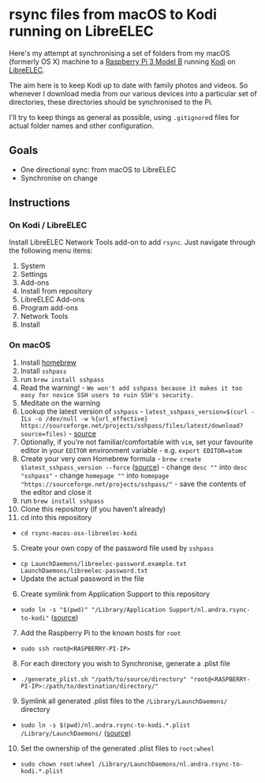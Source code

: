 rsync files from macOS to Kodi running on LibreELEC
===================================================

Here's my attempt at synchronising a set of folders from my macOS (formerly OS X)
machine to a [Raspberry Pi 3 Model B](https://www.raspberrypi.org/products/raspberry-pi-3-model-b/)
running [Kodi](https://kodi.tv) on [LibreELEC](https://libreelec.tv).

The aim here is to keep Kodi up to date with family photos and videos. So
whenever I download media from our various devices into a particular set of
directories, these directories should be synchronised to the Pi.

I'll try to keep things as general as possible, using `.gitignore`d files for
actual folder names and other configuration.

## Goals

- One directional sync: from macOS to LibreELEC
- Synchronise on change

## Instructions

### On Kodi / LibreELEC

Install LibreELEC Network Tools add-on to add `rsync`. Just navigate through the
following menu items:

1. System
2. Settings
3. Add-ons
4. Install from repository
5. LibreELEC Add-ons
6. Program add-ons
7. Network Tools
8. Install

### On macOS

1. Install [homebrew]
2. Install `sshpass`
  1. run `brew install sshpass`
  2. Read the warning!
    - `We won't add sshpass because it makes it too easy for novice SSH users to ruin SSH's security.`
  3. Meditate on the warning
  4. Lookup the latest version of `sshpass`
    - `latest_sshpass_version=$(curl -ILs -o /dev/null -w %{url_effective} https://sourceforge.net/projects/sshpass/files/latest/download?source=files)`
    - [source][get_redirect_url]
  5. Optionally, if you're not familiar/comfortable with `vim`, set your favourite editor in your `EDITOR` environment variable
    - e.g. `export EDITOR=atom`
  6. Create your very own Homebrew formula
    - `brew create $latest_sshpass_version --force` ([source][create_formula])
    - change `desc ""` into `desc "sshpass"`
    - change `homepage ""` into `homepage "https://sourceforge.net/projects/sshpass/"`
    - save the contents of the editor and close it
  7. run `brew install sshpass`
3. Clone this repository (if you haven't already)
4. cd into this repository
  - `cd rsync-macos-osx-libreelec-kodi`
5. Create your own copy of the password file used by `sshpass`
  - `cp LaunchDaemons/libreelec-password.example.txt LaunchDaemons/libreelec-password.txt`
  - Update the actual password in the file
6. Create symlink from Application Support to this repository
  - `sudo ln -s "$(pwd)" "/Library/Application Support/nl.andra.rsync-to-kodi"` ([source][symlink_current])
7. Add the Raspberry Pi to the known hosts for `root`
  - `sudo ssh root@<RASPBERRY-PI-IP>`
8. For each directory you wish to Synchronise, generate a .plist file
  - `./generate_plist.sh "/path/to/source/directory" "root@<RASPBERRY-PI-IP>:/path/to/destination/directory/"`
9. Symlink all generated .plist files to the `/Library/LaunchDaemons/` directory
  - `sudo ln -s $(pwd)/nl.andra.rsync-to-kodi.*.plist /Library/LaunchDaemons/` ([source][symlink_multiple])
10. Set the ownership of the generated .plist files to `root:wheel`
  - `sudo chown root:wheel /Library/LaunchDaemons/nl.andra.rsync-to-kodi.*.plist`

[homebrew]:             https://brew.sh
[get_redirect_url]:     http://stackoverflow.com/a/3077316
[create_formula]:       https://gist.github.com/arunoda/7790979#gistcomment-1756013
[symlink_current]:      https://unix.stackexchange.com/a/147796
[symlink_multiple]:     https://superuser.com/a/633610
